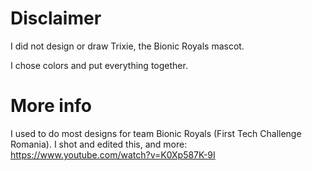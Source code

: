 # Disclaimer
I did not design or draw Trixie, the Bionic Royals mascot. 

I chose colors and put everything together.

# More info
I used to do most designs for team Bionic Royals (First Tech Challenge Romania).
I shot and edited this, and more: https://www.youtube.com/watch?v=K0Xp587K-9I